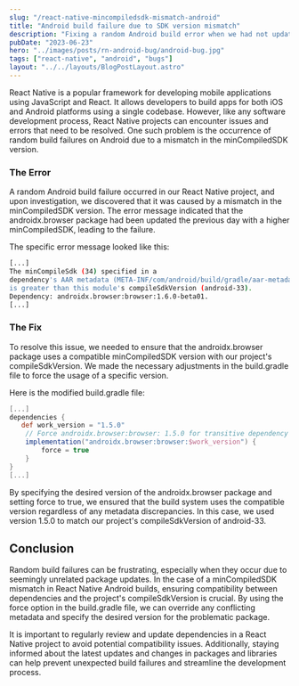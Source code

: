 ```yaml
---
slug: "/react-native-mincompiledsdk-mismatch-android"
title: "Android build failure due to SDK version mismatch"
description: "Fixing a random Android build error when we had not updated any dependencies"
pubDate: "2023-06-23"
hero: "../images/posts/rn-android-bug/android-bug.jpg"
tags: ["react-native", "android", "bugs"]
layout: "../../layouts/BlogPostLayout.astro"
---
```


React Native is a popular framework for developing mobile applications using JavaScript and React. It allows developers to build apps for both iOS and Android platforms using a single codebase. However, like any software development process, React Native projects can encounter issues and errors that need to be resolved. One such problem is the occurrence of random build failures on Android due to a mismatch in the minCompiledSDK version.

### The Error

A random Android build failure occurred in our React Native project, and upon investigation, we discovered that it was caused by a mismatch in the minCompiledSDK version. The error message indicated that the androidx.browser package had been updated the previous day with a higher minCompiledSDK, leading to the failure.

The specific error message looked like this:

```bash
[...]
The minCompileSdk (34) specified in a
dependency's AAR metadata (META-INF/com/android/build/gradle/aar-metadata.properties)
is greater than this module's compileSdkVersion (android-33).
Dependency: androidx.browser:browser:1.6.0-beta01.
[...]
```

### The Fix

To resolve this issue, we needed to ensure that the androidx.browser package uses a compatible minCompiledSDK version with our project's compileSdkVersion. We made the necessary adjustments in the build.gradle file to force the usage of a specific version.

Here is the modified build.gradle file:

```gradle
[...]
dependencies {
   def work_version = "1.5.0"
    // Force androidx.browser:browser: 1.5.0 for transitive dependency
    implementation("androidx.browser:browser:$work_version") {
        force = true
    }
}
[...]
```

By specifying the desired version of the androidx.browser package and setting force to true, we ensured that the build system uses the compatible version regardless of any metadata discrepancies. In this case, we used version 1.5.0 to match our project's compileSdkVersion of android-33.

## Conclusion

Random build failures can be frustrating, especially when they occur due to seemingly unrelated package updates. In the case of a minCompiledSDK mismatch in React Native Android builds, ensuring compatibility between dependencies and the project's compileSdkVersion is crucial. By using the force option in the build.gradle file, we can override any conflicting metadata and specify the desired version for the problematic package.

It is important to regularly review and update dependencies in a React Native project to avoid potential compatibility issues. Additionally, staying informed about the latest updates and changes in packages and libraries can help prevent unexpected build failures and streamline the development process.
